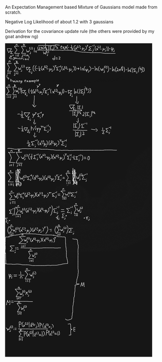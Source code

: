 An Expectation Management based Mixture of Gaussians model made from scratch.

Negative Log Likelihood of about 1.2 with 3 gaussians

Derivation for the covariance update rule (the others were provided by my goat andrew ng)

![](media/2025_07_02_0yi_Kleki.png)
